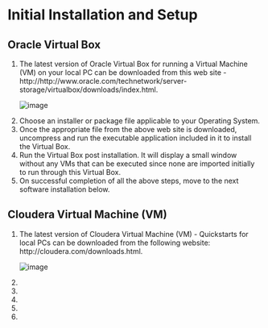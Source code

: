 # Initial Installation and Setup

## Oracle Virtual Box
<OL>
<LI>The latest version of Oracle Virtual Box for running a Virtual Machine (VM) on your local PC can be downloaded from this web site - http://http://www.oracle.com/technetwork/server-storage/virtualbox/downloads/index.html.

![image](https://cloud.githubusercontent.com/assets/19809692/25776600/a16960fc-3290-11e7-95ca-b6545df15eaa.png)

</LI>
<LI>Choose an installer or package file applicable to your Operating System.</LI>
<LI>Once the appropriate file from the above web site is downloaded, uncompress and run the executable application included in it to install the Virtual Box.</LI>
<LI>Run the Virtual Box post installation. It will display a small window without any VMs that can be executed since none are imported initially to run through this Virtual Box.</LI>
<LI>On successful completion of all the above steps, move to the next software installation below.</LI>
</OL>

## Cloudera Virtual Machine (VM)
<OL>
<LI>The latest version of Cloudera Virtual Machine (VM) - Quickstarts for local PCs can be downloaded from the following website: http://cloudera.com/downloads.html.


![image](https://cloud.githubusercontent.com/assets/19809692/25776527/b0ed9838-328e-11e7-95f0-0fc5801d0543.png)

<a href=https://cloud.githubusercontent.com/assets/19809692/25776527/b0ed9838-328e-11e7-95f0-0fc5801d0543.png></a>

</LI>
<LI></LI>
<LI></LI>
<LI></LI>
<LI></LI>
<LI></LI>
</OL>
